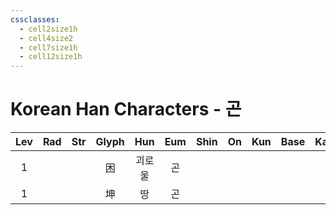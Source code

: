 ```yaml
---
cssclasses:
  - cell2size1h
  - cell4size2
  - cell7size1h
  - cell12size1h
---
```


# Korean Han Characters - 곤

| Lev | Rad | Str | Glyph | Hun | Eum | Shin | On  | Kun | Base | Kana | Simp | Man | Can |
| :-: | :-: | :-: | :---: | :-: | :-: | :--: | :-: | :-: | :--: | :--: | :--: | :-: | :-: |
|  1  |     |     |   困   | 괴로울 |  곤  |      |     |     |      |      |      |     |     |
|  1  |     |     |   坤   |  땅  |  곤  |      |     |     |      |      |      |     |     |
